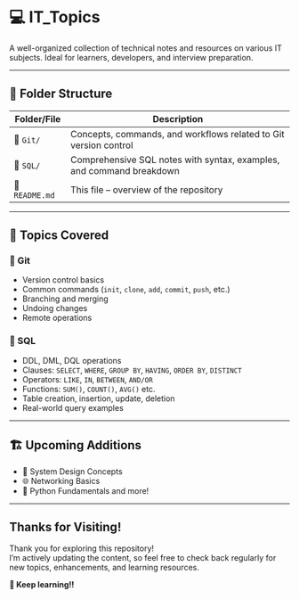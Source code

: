 <h1>💻 IT_Topics</h1>

<p>A well-organized collection of technical notes and resources on various IT subjects. Ideal for learners, developers, and interview preparation.</p>

---

## 📁 Folder Structure

| Folder/File | Description |
|-------------|-------------|
| 📂 `Git/` | Concepts, commands, and workflows related to Git version control |
| 📂 `SQL/` | Comprehensive SQL notes with syntax, examples, and command breakdown |
| 📄 `README.md` | This file – overview of the repository |

---

## 📌 Topics Covered

### 🔹 Git
- Version control basics
- Common commands (`init`, `clone`, `add`, `commit`, `push`, etc.)
- Branching and merging
- Undoing changes
- Remote operations

### 🔹 SQL
- DDL, DML, DQL operations
- Clauses: `SELECT`, `WHERE`, `GROUP BY`, `HAVING`, `ORDER BY`, `DISTINCT`
- Operators: `LIKE`, `IN`, `BETWEEN`, `AND/OR`
- Functions: `SUM()`, `COUNT()`, `AVG()` etc.
- Table creation, insertion, update, deletion
- Real-world query examples

---


## 🏗️ Upcoming Additions

- 🔄 System Design Concepts  
- 🌐 Networking Basics  
- 🐍 Python Fundamentals
  and more!

---


## Thanks for Visiting!

Thank you for exploring this repository!  
I’m actively updating the content, so feel free to check back regularly for new topics, enhancements, and learning resources.<br>
<p> <b>🚀 Keep learning!!</b> </p>


